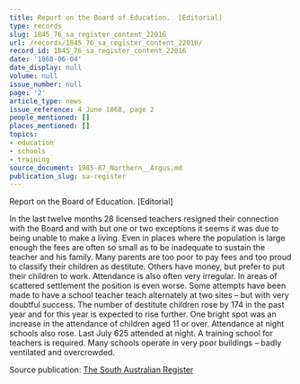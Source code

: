 ```yaml
---
title: Report on the Board of Education.  [Editorial]
type: records
slug: 1845_76_sa_register_content_22016
url: /records/1845_76_sa_register_content_22016/
record_id: 1845_76_sa_register_content_22016
date: '1868-06-04'
date_display: null
volume: null
issue_number: null
page: '2'
article_type: news
issue_reference: 4 June 1868, page 2
people_mentioned: []
places_mentioned: []
topics:
- education
- schools
- training
source_document: 1985-87_Northern__Argus.md
publication_slug: sa-register
---
```


Report on the Board of Education.  [Editorial]

In the last twelve months 28 licensed teachers resigned their connection with the Board and with but one or two exceptions it seems it was due to being unable to make a living.  Even in places where the population is large enough the fees are often so small as to be inadequate to sustain the teacher and his family.  Many parents are too poor to pay fees and too proud to classify their children as destitute.  Others have money, but prefer to put their children to work.  Attendance is also often very irregular.  In areas of scattered settlement the position is even worse.  Some attempts have been made to have a school teacher teach alternately at two sites – but with very doubtful success.  The number of destitute children rose by 174 in the past year and for this year is expected to rise further.  One bright spot was an increase in the attendance of children aged 11 or over.  Attendance at night schools also rose.  Last July 625 attended at night.  A training school for teachers is required.  Many schools operate in very poor buildings – badly ventilated and overcrowded.

Source publication: [The South Australian Register](/publications/sa-register/)
